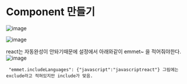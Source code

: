 # Component 만들기

![image](https://github.com/sinchangun/react/assets/145514301/bd05f0e4-8280-49cb-807d-89c73688466e)

![image](https://github.com/sinchangun/react/assets/145514301/af59d74a-032c-4907-bd09-264f25e9271e)

react는 자동완성이 안돠기때문에 설정에서 아래와같이 emmet~ 을 적어줘야한다.
![image](https://github.com/sinchangun/react/assets/145514301/eceb2d42-54e8-4ba9-bf0d-6f3fcc25b4da)
```
 "emmet.includeLanguages": {"javascript":"javascriptreact"} 그림에는 exclude라고 적혀있지만 include가 맞음.
```

